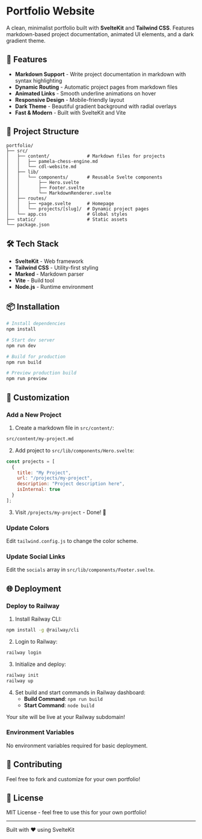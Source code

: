 # Portfolio Website

A clean, minimalist portfolio built with **SvelteKit** and **Tailwind CSS**. Features markdown-based project documentation, animated UI elements, and a dark gradient theme.

## 🚀 Features

- **Markdown Support** - Write project documentation in markdown with syntax highlighting
- **Dynamic Routing** - Automatic project pages from markdown files
- **Animated Links** - Smooth underline animations on hover
- **Responsive Design** - Mobile-friendly layout
- **Dark Theme** - Beautiful gradient background with radial overlays
- **Fast & Modern** - Built with SvelteKit and Vite

## 📁 Project Structure

```
portfolio/
├── src/
│   ├── content/              # Markdown files for projects
│   │   ├── pamela-chess-engine.md
│   │   └── cdl-website.md
│   ├── lib/
│   │   └── components/       # Reusable Svelte components
│   │       ├── Hero.svelte
│   │       ├── Footer.svelte
│   │       └── MarkdownRenderer.svelte
│   ├── routes/
│   │   ├── +page.svelte      # Homepage
│   │   └── projects/[slug]/  # Dynamic project pages
│   └── app.css               # Global styles
├── static/                   # Static assets
└── package.json
```

## 🛠️ Tech Stack

- **SvelteKit** - Web framework
- **Tailwind CSS** - Utility-first styling
- **Marked** - Markdown parser
- **Vite** - Build tool
- **Node.js** - Runtime environment

## 📦 Installation

```bash
# Install dependencies
npm install

# Start dev server
npm run dev

# Build for production
npm run build

# Preview production build
npm run preview
```

## 🎨 Customization

### Add a New Project

1. Create a markdown file in `src/content/`:
```bash
src/content/my-project.md
```

2. Add project to `src/lib/components/Hero.svelte`:
```javascript
const projects = [
  {
    title: "My Project",
    url: "/projects/my-project",
    description: "Project description here",
    isInternal: true
  }
];
```

3. Visit `/projects/my-project` - Done! 🎉

### Update Colors

Edit `tailwind.config.js` to change the color scheme.

### Update Social Links

Edit the `socials` array in `src/lib/components/Footer.svelte`.

## 🌐 Deployment

### Deploy to Railway

1. Install Railway CLI:
```bash
npm install -g @railway/cli
```

2. Login to Railway:
```bash
railway login
```

3. Initialize and deploy:
```bash
railway init
railway up
```

4. Set build and start commands in Railway dashboard:
   - **Build Command**: `npm run build`
   - **Start Command**: `node build`

Your site will be live at your Railway subdomain!

### Environment Variables

No environment variables required for basic deployment.

## 🤝 Contributing

Feel free to fork and customize for your own portfolio!

## 📄 License

MIT License - feel free to use this for your own portfolio!

---

Built with ❤️ using SvelteKit
